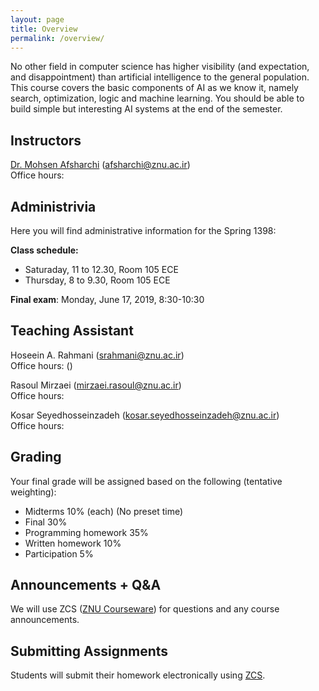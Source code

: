 ```yaml
---
layout: page
title: Overview
permalink: /overview/
---
```


No other field in computer science has higher visibility (and expectation, and disappointment) than artificial intelligence to the general population. This course covers the basic components of AI as we know it, namely search, optimization, logic and machine learning. You should be able to build simple but interesting AI systems at the end of the semester.

## Instructors
[Dr. Mohsen Afsharchi](http://cv.znu.ac.ir/afsharchim) (afsharchi@znu.ac.ir)  
Office hours:

## Administrivia
Here you will find administrative information for the Spring 1398:

__Class schedule:__ 
 - Saturaday, 11 to 12.30, Room 105 ECE
 - Thursday, 8 to 9.30, Room 105 ECE
 
__Final exam__: Monday, June 17, 2019, 8:30-10:30

## Teaching Assistant
Hoseein A. Rahmani (srahmani@znu.ac.ir)  
Office hours:
()

Rasoul Mirzaei (mirzaei.rasoul@znu.ac.ir)  
Office hours:

Kosar Seyedhosseinzadeh (kosar.seyedhosseinzadeh@znu.ac.ir)  
Office hours:

## Grading
Your final grade will be assigned based on the following (tentative weighting):
- Midterms 10% (each) (No preset time)
- Final 30%
- Programming homework 35%
- Written homework 10%
- Participation 5%

## Announcements + Q&A
We will use ZCS ([ZNU Courseware](http://zcs.znu.ac.ir)) for questions and any course announcements.

## Submitting Assignments
Students will submit their homework electronically using [ZCS](http://zcs.znu.ac.ir).
